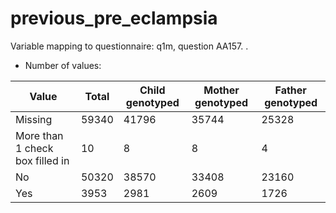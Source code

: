 # previous_pre_eclampsia
Variable mapping to questionnaire: q1m, question AA157.
.
- Number of values:

| Value | Total | Child genotyped | Mother genotyped | Father genotyped |
| ----- | ----- | --------------- | ---------------- | ---------------- |
| Missing | 59340 | 41796 | 35744 | 25328 |
| More than 1 check box filled in | 10 | 8 | 8 |4 |
| No | 50320 | 38570 | 33408 |23160 |
| Yes | 3953 | 2981 | 2609 |1726 |



